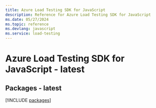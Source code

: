 ```yaml
---
title: Azure Load Testing SDK for JavaScript
description: Reference for Azure Load Testing SDK for JavaScript
ms.date: 05/27/2024
ms.topic: reference
ms.devlang: javascript
ms.service: load-testing
---
```

# Azure Load Testing SDK for JavaScript - latest
## Packages - latest
[!INCLUDE [packages](load-testing-index.md)]